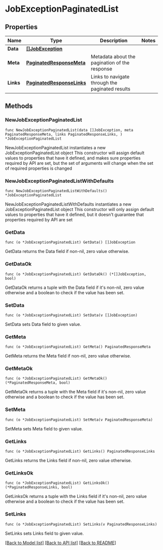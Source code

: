 # JobExceptionPaginatedList

## Properties

Name | Type | Description | Notes
------------ | ------------- | ------------- | -------------
**Data** | [**[]JobException**](JobException.md) |  | 
**Meta** | [**PaginatedResponseMeta**](PaginatedResponseMeta.md) | Metadata about the pagination of the response | 
**Links** | [**PaginatedResponseLinks**](PaginatedResponseLinks.md) | Links to navigate through the paginated results | 

## Methods

### NewJobExceptionPaginatedList

`func NewJobExceptionPaginatedList(data []JobException, meta PaginatedResponseMeta, links PaginatedResponseLinks, ) *JobExceptionPaginatedList`

NewJobExceptionPaginatedList instantiates a new JobExceptionPaginatedList object
This constructor will assign default values to properties that have it defined,
and makes sure properties required by API are set, but the set of arguments
will change when the set of required properties is changed

### NewJobExceptionPaginatedListWithDefaults

`func NewJobExceptionPaginatedListWithDefaults() *JobExceptionPaginatedList`

NewJobExceptionPaginatedListWithDefaults instantiates a new JobExceptionPaginatedList object
This constructor will only assign default values to properties that have it defined,
but it doesn't guarantee that properties required by API are set

### GetData

`func (o *JobExceptionPaginatedList) GetData() []JobException`

GetData returns the Data field if non-nil, zero value otherwise.

### GetDataOk

`func (o *JobExceptionPaginatedList) GetDataOk() (*[]JobException, bool)`

GetDataOk returns a tuple with the Data field if it's non-nil, zero value otherwise
and a boolean to check if the value has been set.

### SetData

`func (o *JobExceptionPaginatedList) SetData(v []JobException)`

SetData sets Data field to given value.


### GetMeta

`func (o *JobExceptionPaginatedList) GetMeta() PaginatedResponseMeta`

GetMeta returns the Meta field if non-nil, zero value otherwise.

### GetMetaOk

`func (o *JobExceptionPaginatedList) GetMetaOk() (*PaginatedResponseMeta, bool)`

GetMetaOk returns a tuple with the Meta field if it's non-nil, zero value otherwise
and a boolean to check if the value has been set.

### SetMeta

`func (o *JobExceptionPaginatedList) SetMeta(v PaginatedResponseMeta)`

SetMeta sets Meta field to given value.


### GetLinks

`func (o *JobExceptionPaginatedList) GetLinks() PaginatedResponseLinks`

GetLinks returns the Links field if non-nil, zero value otherwise.

### GetLinksOk

`func (o *JobExceptionPaginatedList) GetLinksOk() (*PaginatedResponseLinks, bool)`

GetLinksOk returns a tuple with the Links field if it's non-nil, zero value otherwise
and a boolean to check if the value has been set.

### SetLinks

`func (o *JobExceptionPaginatedList) SetLinks(v PaginatedResponseLinks)`

SetLinks sets Links field to given value.



[[Back to Model list]](../README.md#documentation-for-models) [[Back to API list]](../README.md#documentation-for-api-endpoints) [[Back to README]](../README.md)


